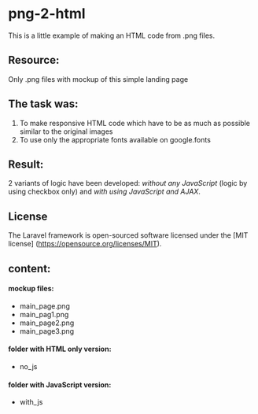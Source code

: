 png-2-html
==========
This is a little example of making an HTML code from .png files.

Resource:
---------
Only .png files with mockup of this simple landing page

The task was:
-------------
1. To make responsive HTML code which have to be as much as possible similar to the original images
2. To use only the appropriate fonts available on google.fonts 

Result:
-------
2 variants of logic have been developed: _without any JavaScript_ (logic by using checkbox only) and _with using 
JavaScript and AJAX_.

License
-------
The Laravel framework is open-sourced software licensed under the [MIT license] (https://opensource.org/licenses/MIT).

content:
-------
#### mockup files:
* main_page.png
* main_pag1.png
* main_page2.png
* main_page3.png

#### folder with HTML only version:
* no_js

#### folder with JavaScript version:
* with_js
